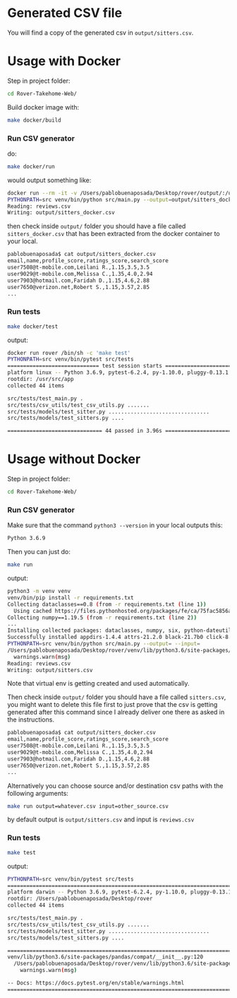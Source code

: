 # Generated CSV file
You will find a copy of the generated csv in `output/sitters.csv`.

# Usage with Docker
Step in project folder: 
```bash
cd Rover-Takehome-Web/
```
Build docker image with:
```bash
make docker/build
```

### Run CSV generator
do:
```bash
make docker/run
```
would output something like:
```bash
docker run --rm -it -v /Users/pablobuenaposada/Desktop/rover/output/:/usr/src/app/output/ rover
PYTHONPATH=src venv/bin/python src/main.py --output=output/sitters_docker.csv --input=
Reading: reviews.csv
Writing: output/sitters_docker.csv
```
then check inside `output/` folder you should have a file called `sitters_docker.csv` that has been extracted from the docker container to your local.
```bash
pablobuenaposada$ cat output/sitters_docker.csv
email,name,profile_score,ratings_score,search_score
user7508@t-mobile.com,Leilani R.,1.15,3.5,3.5
user9029@t-mobile.com,Melissa C.,1.35,4.0,2.94
user7903@hotmail.com,Faridah D.,1.15,4.6,2.88
user7650@verizon.net,Robert S.,1.15,3.57,2.85
...
```

### Run tests
```bash
make docker/test
```
output:
```bash
docker run rover /bin/sh -c 'make test'
PYTHONPATH=src venv/bin/pytest src/tests
============================= test session starts ==============================
platform linux -- Python 3.6.9, pytest-6.2.4, py-1.10.0, pluggy-0.13.1
rootdir: /usr/src/app
collected 44 items

src/tests/test_main.py .                                                 [  2%]
src/tests/csv_utils/test_csv_utils.py .......                            [ 18%]
src/tests/models/test_sitter.py ................................         [ 90%]
src/tests/models/test_sitters.py ....                                    [100%]

============================== 44 passed in 3.96s ==============================
```

# Usage without Docker
Step in project folder:
```bash
cd Rover-Takehome-Web/
```
### Run CSV generator
Make sure that the command `python3 --version` in your local outputs this:
```bash
Python 3.6.9
```
Then you can just do:
```bash
make run
```
output:
```bash
python3 -m venv venv
venv/bin/pip install -r requirements.txt
Collecting dataclasses==0.8 (from -r requirements.txt (line 1))
  Using cached https://files.pythonhosted.org/packages/fe/ca/75fac5856ab5cfa51bbbcefa250182e50441074fdc3f803f6e76451fab43/dataclasses-0.8-py3-none-any.whl
Collecting numpy==1.19.5 (from -r requirements.txt (line 2))
...
Installing collected packages: dataclasses, numpy, six, python-dateutil, pytz, pandas, toml, py, zipp, typing-extensions, importlib-metadata, pyparsing, packaging, iniconfig, pluggy, attrs, pytest, regex, tomli, pathspec, mypy-extensions, typed-ast, appdirs, click, black, isort
Successfully installed appdirs-1.4.4 attrs-21.2.0 black-21.7b0 click-8.0.1 dataclasses-0.8 importlib-metadata-4.6.4 iniconfig-1.1.1 isort-5.9.3 mypy-extensions-0.4.3 numpy-1.19.5 packaging-21.0 pandas-1.1.5 pathspec-0.9.0 pluggy-0.13.1 py-1.10.0 pyparsing-2.4.7 pytest-6.2.4 python-dateutil-2.8.2 pytz-2021.1 regex-2021.8.21 six-1.16.0 toml-0.10.2 tomli-1.2.1 typed-ast-1.4.3 typing-extensions-3.10.0.0 zipp-3.5.0
PYTHONPATH=src venv/bin/python src/main.py --output= --input=
/Users/pablobuenaposada/Desktop/rover/venv/lib/python3.6/site-packages/pandas/compat/__init__.py:120: UserWarning: Could not import the lzma module. Your installed Python is incomplete. Attempting to use lzma compression will result in a RuntimeError.
  warnings.warn(msg)
Reading: reviews.csv
Writing: output/sitters.csv
```
Note that virtual env is getting created and used automatically.

Then check inside `output/` folder you should have a file called `sitters.csv`, you might want to delete this file first to just prove that the csv is getting generated after this command since I already deliver one there as asked in the instructions.

```bash
pablobuenaposada$ cat output/sitters_docker.csv
email,name,profile_score,ratings_score,search_score
user7508@t-mobile.com,Leilani R.,1.15,3.5,3.5
user9029@t-mobile.com,Melissa C.,1.35,4.0,2.94
user7903@hotmail.com,Faridah D.,1.15,4.6,2.88
user7650@verizon.net,Robert S.,1.15,3.57,2.85
...
```

Alternatively you can choose source and/or destination csv paths with the following arguments:
```bash
make run output=whatever.csv input=other_source.csv
```
by default output is `output/sitters.csv` and input is `reviews.csv`

### Run tests
```bash
make test
```
output:
```bash
PYTHONPATH=src venv/bin/pytest src/tests
================================================================================ test session starts ================================================================================
platform darwin -- Python 3.6.9, pytest-6.2.4, py-1.10.0, pluggy-0.13.1
rootdir: /Users/pablobuenaposada/Desktop/rover
collected 44 items

src/tests/test_main.py .                                                                                                                                                      [  2%]
src/tests/csv_utils/test_csv_utils.py .......                                                                                                                                 [ 18%]
src/tests/models/test_sitter.py ................................                                                                                                              [ 90%]
src/tests/models/test_sitters.py ....                                                                                                                                         [100%]

================================================================================= warnings summary ==================================================================================
venv/lib/python3.6/site-packages/pandas/compat/__init__.py:120
  /Users/pablobuenaposada/Desktop/rover/venv/lib/python3.6/site-packages/pandas/compat/__init__.py:120: UserWarning: Could not import the lzma module. Your installed Python is incomplete. Attempting to use lzma compression will result in a RuntimeError.
    warnings.warn(msg)

-- Docs: https://docs.pytest.org/en/stable/warnings.html
=========================================================================== 44 passed, 1 warning in 0.93s ===========================================================================
```
